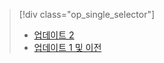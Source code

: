 > [!div class="op_single_selector"]
> * [업데이트 2](../articles/storsimple/storsimple-clone-volume-u2.md)
> * [업데이트 1 및 이전](../articles/storsimple/storsimple-clone-volume.md)
> 
> 



<!--HONumber=Nov16_HO3-->


